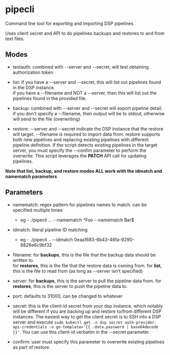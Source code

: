 # pipecli
Command line tool for exporting and importing DSP pipelines

Uses client secret and API to do pipelines backups and restores to and from text files.

## Modes
 - testauth: combined with --server and --secret, will test obtaining authorization token
 - list: if you have a --server and --secret, this will list out pipelines found in the DSP instance.  
         if you have a --filename and NOT a --server, then this will list out the pipelines found in the provided file.

 - backup: combined with --server and --secret will export pipeline detail.  
           if you don't specify a --filename, then output will be to stdout, otherwise will send to the file (overwriting)

 - restore: --server and --secret indicate the DSP instance that the restore will target.  --filename is required to import data from.
            restore supports both new pipelines and replacing existing pipelines with different pipeline definition.  If the script detects existing pipelines in the target server, you must specify the --confim parameter to perform the overwrite.  This script leverages the **PATCH** API call for updating pipelines.  

 **Note that list, backup, and restore modes ALL work with the idmatch and namematch parameters**

## Parameters
 - namematch: regex pattern for pipelines names to match.  can be specified multiple times
 	- eg - ./pipecli ... --namematch ^Foo --namematch Bar$

 - idmatch: literal pipeline ID matching
 	- eg - ./pipecli .. --idmatch 0eaa1683-6b43-46fa-9290-8826e6c9bf32

 - filename:  for **backups**, this is the file that the backup data should be written to.  
              for **restores**, this is the file that the restore data is coming from.
              for **list**, this is the file to read from (as long as --server isn't specified)

 - server:  for **backups**, this is the server to pull the pipeline data from.
            for **restores**, this is the server to push the pipeline data to.

 - port: defaults to 31000, can be changed to whatever

 - secret: this is the client-id secret from your dsp instance, which notably will be different if you are backing up and restore to/from different DSP instances.  The easiest way to get the client secret is to SSH into a DSP server and execute `sudo kubectl get -n dsp secret auth-provider-api-credentials -o go-template='{{ .data.password | base64decode }}'`.  You can use this client-id verbatim in the --secret parameter.

 - confirm:  user must specify this parameter to overwrite existing pipelines as part of restore.